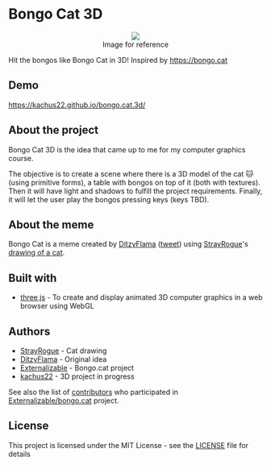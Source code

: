 # Bongo Cat 3D
<p align="center">
  <img src="https://bongo.cat/meta/thumbnail.png">
  </br>
  Image for reference
</p>

Hit the bongos like Bongo Cat in 3D! Inspired by https://bongo.cat

## Demo
https://kachus22.github.io/bongo.cat.3d/

## About the project
Bongo Cat 3D is the idea that came up to me for my computer graphics course.

The objective is to create a scene where there is a 3D model of the cat 🐱 (using primitive forms), a table with bongos on top of it (both with textures). Then it will have light and shadows to fulfill the project requirements. Finally, it will let the user play the bongos pressing keys (keys TBD).


## About the meme
Bongo Cat is a meme created by [DitzyFlama](https://twitter.com/DitzyFlama) ([tweet](https://twitter.com/DitzyFlama/status/993487015499853824)) using [StrayRogue](https://twitter.com/StrayRogue)'s [drawing of a cat](https://twitter.com/StrayRogue/status/992994454058381312).

## Built with
- [three.js](https://threejs.org/) - To create and display animated 3D computer graphics in a web browser using WebGL

## Authors
- [StrayRogue](https://twitter.com/StrayRogue) - Cat drawing
- [DitzyFlama](https://twitter.com/DitzyFlama) - Original idea
- [Externalizable](https://github.com/Externalizable) - Bongo.cat project
- [kachus22](https://github.com/kachus22) - 3D project in progress

See also the list of [contributors](https://github.com/Externalizable/bongo.cat/contributors) who participated in [Externalizable/bongo.cat](https://github.com/Externalizable/bongo.cat) project.

## License
This project is licensed under the MIT License - see the [LICENSE](https://github.com/kachus22/bongo.cat.3d/blob/master/LICENSE) file for details
